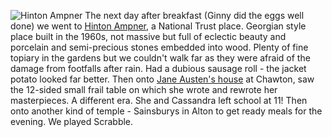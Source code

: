 ![Hinton Ampner](hinton.JPG)
The next day after breakfast (Ginny did the eggs well done) we went to
[Hinton Ampner](https://www.nationaltrust.org.uk/hinton-ampner), a National Trust place. Georgian style place built in the 1960s, not massive
but full of eclectic beauty and porcelain and semi-precious stones embedded into wood. Plenty
of fine topiary in the gardens but we couldn't walk far as they were afraid of the damage from
footfalls after rain. Had a dubious sausage roll - the jacket potato looked far better. Then
onto [Jane Austen's house](https://www.jane-austens-house-museum.org.uk/) at Chawton, saw the 12-sided small frail table on which she wrote and
rewrote her masterpieces. A different era. She and Cassandra left school at 11! Then onto
another kind of temple - Sainsburys in Alton to get ready meals for the evening. We played
Scrabble.
